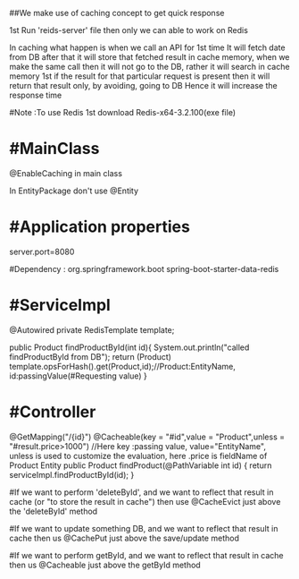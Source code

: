 ##We make use of caching concept to get quick response

1st Run 'reids-server' file then only we can able to work on Redis

In caching what happen is when we call an API for 1st time It will fetch date from DB after that it will store
that fetched result in cache memory, when we make the same call then it will not go to the DB, rather it 
will search in cache memory 1st if the result for that particular request is present then it will return that 
result only, by avoiding, going to DB Hence it will increase the response time

#Note :To use Redis
1st download Redis-x64-3.2.100(exe file)

#MainClass
==========
@EnableCaching in main class

In EntityPackage don't use @Entity

#Application properties 
=======================
server.port=8080

#Dependency :
<dependency>
<groupId>org.springframework.boot</groupId>
<artifactId>spring-boot-starter-data-redis</artifactId>
</dependency>

#ServiceImpl
============

@Autowired
private RedisTemplate template;

public Product findProductById(int id){
System.out.println("called findProductById from DB");
return (Product) template.opsForHash().get(Product,id);//Product:EntityName, id:passingValue(#Requesting value)
}


#Controller
===========
@GetMapping("/{id}")
@Cacheable(key = "#id",value = "Product",unless = "#result.price>1000")
//Here key :passing value, value="EntityName", unless is used to customize the evaluation, here .price is
fieldName of Product Entity
public Product findProduct(@PathVariable int id) {
return serviceImpl.findProductById(id);
}

#If we want to perform 'deleteById', and we want to reflect that result in cache
(or "to store the result in cache")
then use @CacheEvict
just above the 'deleteById' method

#If we want to update something DB, and we want to reflect that result in cache then us @CachePut
just above the save/update method

#If we want to perform getById, and we want to reflect that result in cache then us @Cacheable
just above the getById method


